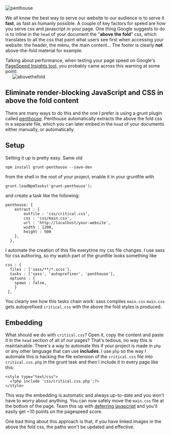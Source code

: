 
<img src="/images/blog/penthouse.jpg" alt="penthouse" class="cover" />

We all know the best way to serve our website to our audience is to serve it <strong>fast</strong>, as fast as humanly possible. A couple of key factors for speed are how you serve css and javascript in your page. One thing Google suggests to do
 is to inline in the <code class="language-markup">head</code> of your document the "<strong>above the fold</strong>" css, which translates to all the css that paint what users see first when accessing your website:
  the header, the menu, the main content... The footer is clearly <strong>not </strong>above-the-fold material for example.
<!--more-->
Talking about performance, when testing your page speed on Google's <a href="https://developers.google.com/speed/pagespeed/insights/" title="PageSpeed Insights tool" target="_blank">PageSpeed Insights tool</a>, you probably came across this
 warning at some point:
<img src="/images/blog/abovethefold.png" alt="abovethefold" style="max-width:460px;display:block;margin:0 auto 20px" />

<h2>Eliminate render-blocking JavaScript and CSS in above the fold content</h2>

There are many ways to do this and the one I prefer is using a grunt plugin called <a href="https://www.npmjs.com/package/grunt-penthouse" title="grunt-penthouse" target="_blank">penthouse</a>.
Penthouse automatically extracts the above the fold css in a separate file, which you can later embed in the <code class="language-markup">head</code> of your documents either manually, or automatically.

<h2>Setup</h2>

Setting it up is pretty easy. Same old
<pre><code class="language-shell">npm install grunt-penthouse --save-dev</code></pre> from the shell in the root of your project, enable it in your gruntfile with
 <pre><code class="language-javascript">grunt.loadNpmTasks('grunt-penthouse');</code></pre> and create a task like the following:

<pre class="language-javascript"><code>penthouse: {
    extract : {
        outfile : 'css/critical.css',
        css : 'css/main.css',
        url : 'http://localhost/your-website',
        width : 1200,
        height : 500
    },
  },
</code></pre>

I automate the creation of this file everytime my css file changes. I use sass for css authoring, so my watch part of the gruntfile looks something like

<pre class="language-javascript"><code>css : {
  files : ['sass/**/*.scss'],
  tasks : ['sass', 'autoprefixer', 'penthouse'],
  options : {
    spawn : false,
    }
 },</code></pre>


You clearly see how this tasks chain work: sass compiles <code class="language-markup">main.css</code> <i class="fa fa-long-arrow-right"></i> <code class="language-markup">main.css</code> gets autoprefixed
 <i class="fa fa-long-arrow-right"></i> <code class="language-markup">critical.css</code> with the above the fold styles is produced.

<h2>Embedding</h2>

What should we do with <code class="language-markup">critical.css</code>? Open it, copy the content and paste it in the <code class="language-markup">head</code> section of all of our pages?
 That's tedious, no way this is maintainable. There's a way to automate this if your project is made in <code class="language-markup">php</code> or any other language that can use <strong>includes</strong>.
  I use <code class="language-markup">php</code> so the way I automate this is hacking the file extension of the <code class="language-markup">critical.css</code> file into <code class="language-markup">critical.css.php</code>
  in the grunt task and then I include it in every page like this:

<pre class="language-markup"><code class="language-markup">&lt;style type="text/css"&gt;
  &lt;?php include 'css/critical.css.php';?&gt;
&lt;/style&gt;</code>
</pre>
This way the embedding is automatic and always up-to-date and you won't have to worry about anything. You can now safely move the <code class="language-markup">main.css</code> file at the bottom of the page.
Team this up with <a href="http://www.feedthebot.com/pagespeed/defer-loading-javascript.html" target="_blank">deferring javascript</a> and you'll easily get ~10 points on the pagespeed score.

One bad thing about this approach is that, if you have linked images in the above the fold css, the paths won't be updated and effective.

